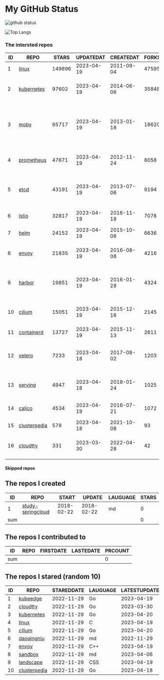 # My GitHub Status

<img src="https://github-readme-stats-1.yihong0618.vercel.app/api?username=daoqingniu&show_icons=true&&&hide_title=true&count_private=true" alt="github status" />

![Top Langs](https://github-readme-stats-1.yihong0618.vercel.app/api/top-langs/?username=daoqingniu&layout=compact)

<!--START_SECTION:github_repos-->
### The intersted repos
| ID |                              REPO                               | STARS  | UPDATEDAT  | CREATEDAT  | FORKSCOUNT |                                              DESCRIPTIONS                                              |
|----|-----------------------------------------------------------------|--------|------------|------------|------------|--------------------------------------------------------------------------------------------------------|
|  1 | [linux](https://github.com/torvalds/linux)                      | 149896 | 2023-04-19 | 2011-09-04 |      47595 | Linux kernel source tree                                                                               |
|  2 | [kubernetes](https://github.com/kubernetes/kubernetes)          |  97602 | 2023-04-19 | 2014-06-06 |      35848 | Production-Grade Container Scheduling and Management                                                   |
|  3 | [moby](https://github.com/moby/moby)                            |  65717 | 2023-04-19 | 2013-01-18 |      18620 | Moby Project - a collaborative project for the container ecosystem to assemble container-based systems |
|  4 | [prometheus](https://github.com/prometheus/prometheus)          |  47671 | 2023-04-19 | 2012-11-24 |       8058 | The Prometheus monitoring system and time series database.                                             |
|  5 | [etcd](https://github.com/etcd-io/etcd)                         |  43191 | 2023-04-19 | 2013-07-06 |       9194 | Distributed reliable key-value store for the most critical data of a distributed system                |
|  6 | [istio](https://github.com/istio/istio)                         |  32817 | 2023-04-19 | 2016-11-18 |       7078 | Connect, secure, control, and observe services.                                                        |
|  7 | [helm](https://github.com/helm/helm)                            |  24152 | 2023-04-19 | 2015-10-06 |       6636 | The Kubernetes Package Manager                                                                         |
|  8 | [envoy](https://github.com/envoyproxy/envoy)                    |  21835 | 2023-04-19 | 2016-08-08 |       4216 | Cloud-native high-performance edge/middle/service proxy                                                |
|  9 | [harbor](https://github.com/goharbor/harbor)                    |  19851 | 2023-04-19 | 2016-01-28 |       4324 | An open source trusted cloud native registry project that stores, signs, and scans content.            |
| 10 | [cilium](https://github.com/cilium/cilium)                      |  15051 | 2023-04-19 | 2015-12-16 |       2145 | eBPF-based Networking, Security, and Observability                                                     |
| 11 | [containerd](https://github.com/containerd/containerd)          |  13727 | 2023-04-19 | 2015-11-13 |       2811 | An open and reliable container runtime                                                                 |
| 12 | [velero](https://github.com/vmware-tanzu/velero)                |   7233 | 2023-04-18 | 2017-08-02 |       1203 | Backup and migrate Kubernetes applications and their persistent volumes                                |
| 13 | [serving](https://github.com/knative/serving)                   |   4947 | 2023-04-18 | 2018-01-24 |       1025 | Kubernetes-based, scale-to-zero, request-driven compute                                                |
| 14 | [calico](https://github.com/projectcalico/calico)               |   4534 | 2023-04-19 | 2016-07-21 |       1072 | Cloud native networking and network security                                                           |
| 15 | [clusterpedia](https://github.com/clusterpedia-io/clusterpedia) |    578 | 2023-04-18 | 2021-10-08 |         93 | The Encyclopedia of Kubernetes clusters                                                                |
| 16 | [cloudtty](https://github.com/cloudtty/cloudtty)                |    331 | 2023-03-30 | 2022-04-28 |         42 | A Friendly Kubernetes CloudShell (Web Terminal) !                                                      |



#### Skipped repos
<!--END_SECTION:github_repos-->

<!--START_SECTION:my_github-->
## The repos I created
| ID  |                                 REPO                                 |   START    |   UPDATE   | LAUGUAGE | STARS |
|-----|----------------------------------------------------------------------|------------|------------|----------|-------|
|   1 | [study-springcloud](https://github.com/daoqingniu/study-springcloud) | 2018-02-22 | 2018-02-22 | md       |     0 |
| sum |                                                                      |            |            |          |     0 |

## The repos I contributed to
| ID  | REPO | FIRSTDATE | LASTEDATE | PRCOUNT |
|-----|------|-----------|-----------|---------|
| sum |      |           |           |       0 |

## The repos I stared (random 10)
| ID |                              REPO                               | STAREDDATE | LAUGUAGE | LATESTUPDATE |
|----|-----------------------------------------------------------------|------------|----------|--------------|
|  1 | [kubeedge](https://github.com/kubeedge/kubeedge)                | 2022-11-29 | Go       | 2023-04-19   |
|  2 | [cloudtty](https://github.com/cloudtty/cloudtty)                | 2022-11-29 | Go       | 2023-03-30   |
|  3 | [kubernetes](https://github.com/kubernetes/kubernetes)          | 2022-11-29 | Go       | 2023-04-20   |
|  4 | [linux](https://github.com/torvalds/linux)                      | 2022-11-29 | C        | 2023-04-19   |
|  5 | [cilium](https://github.com/cilium/cilium)                      | 2022-11-29 | Go       | 2023-04-20   |
|  6 | [daoqingniu](https://github.com/daoqingniu/daoqingniu)          | 2022-11-29 | md       | 2022-11-29   |
|  7 | [envoy](https://github.com/envoyproxy/envoy)                    | 2022-11-29 | C++      | 2023-04-19   |
|  8 | [sandbox](https://github.com/cncf/sandbox)                      | 2022-11-29 | md       | 2023-04-06   |
|  9 | [landscape](https://github.com/cncf/landscape)                  | 2022-11-29 | CSS      | 2023-04-19   |
| 10 | [clusterpedia](https://github.com/clusterpedia-io/clusterpedia) | 2022-11-29 | Go       | 2023-04-18   |

<!--END_SECTION:my_github-->
